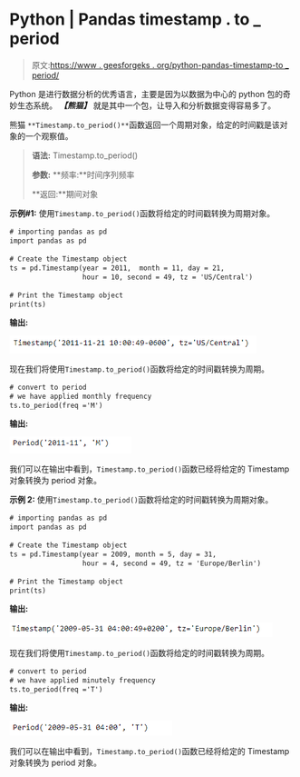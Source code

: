 # Python | Pandas timestamp . to _ period

> 原文:[https://www . geesforgeks . org/python-pandas-timestamp-to _ period/](https://www.geeksforgeeks.org/python-pandas-timestamp-to_period/)

Python 是进行数据分析的优秀语言，主要是因为以数据为中心的 python 包的奇妙生态系统。 ***【熊猫】*** 就是其中一个包，让导入和分析数据变得容易多了。

熊猫 `**Timestamp.to_period()**`函数返回一个周期对象，给定的时间戳是该对象的一个观察值。

> **语法:** Timestamp.to_period()
> 
> **参数:**
> **频率:**时间序列频率
> 
> **返回:**期间对象

**示例#1:** 使用`Timestamp.to_period()`函数将给定的时间戳转换为周期对象。

```
# importing pandas as pd
import pandas as pd

# Create the Timestamp object
ts = pd.Timestamp(year = 2011,  month = 11, day = 21, 
                  hour = 10, second = 49, tz = 'US/Central') 

# Print the Timestamp object
print(ts)
```

**输出:**

![](img/46bacf48d4678c79bc6cd69f1866e796.png)

现在我们将使用`Timestamp.to_period()`函数将给定的时间戳转换为周期。

```
# convert to period
# we have applied monthly frequency
ts.to_period(freq ='M')
```

**输出:**

![](img/20b00b7244416ff83b1c8e89ab764bdf.png)

我们可以在输出中看到，`Timestamp.to_period()`函数已经将给定的 Timestamp 对象转换为 period 对象。

**示例 2:** 使用`Timestamp.to_period()`函数将给定的时间戳转换为周期对象。

```
# importing pandas as pd
import pandas as pd

# Create the Timestamp object
ts = pd.Timestamp(year = 2009, month = 5, day = 31, 
                  hour = 4, second = 49, tz = 'Europe/Berlin')

# Print the Timestamp object
print(ts)
```

**输出:**

![](img/d98f3b94a4739afa3c5c3e1b0193125e.png)

现在我们将使用`Timestamp.to_period()`函数将给定的时间戳转换为周期。

```
# convert to period
# we have applied minutely frequency
ts.to_period(freq ='T')
```

**输出:**

![](img/fd34ee19c84c05030e15e30e8f7fe9ba.png)

我们可以在输出中看到，`Timestamp.to_period()`函数已经将给定的 Timestamp 对象转换为 period 对象。